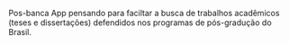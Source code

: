 Pos-banca 
App pensando para faciltar a busca de trabalhos acadêmicos (teses e dissertações) defendidos nos programas de pós-gradução do Brasil.
